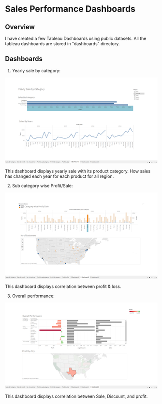 #  Sales Performance Dashboards

## Overview ##

I have created a few Tableau Dashboards using public datasets. All the tableau dashboards are stored in "dashboards" directory.

## Dashboards ##

1. Yearly sale by category:

![Yearly sale by category](Images\Yearly_Sale_By_Category.png)

This dashboard displays yearly sale with its product category. How sales has changed each year for each product for all region.


2. Sub category wise Profit/Sale:

![Sub category wise Profit/Sale](Images\Sub_Category_wise_Profit_Sale.png)

This dashboard displays correlation between profit & loss.

3. Overall performance:

![Overall performance](Images\Overall_Performance.png)

This dashboard displays correlation between Sale, Discount, and profit. 





